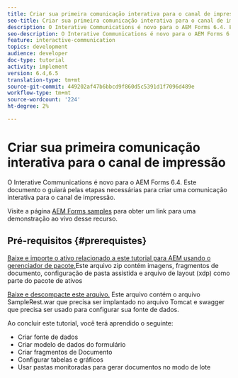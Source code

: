 ```yaml
---
title: Criar sua primeira comunicação interativa para o canal de impressão
seo-title: Criar sua primeira comunicação interativa para o canal de impressão
description: O Interative Communications é novo para o AEM Forms 6.4. Este documento o guiará pelas etapas necessárias para criar uma comunicação interativa para o canal de impressão.
seo-description: O Interative Communications é novo para o AEM Forms 6.4. Este documento o guiará pelas etapas necessárias para criar uma comunicação interativa para o canal de impressão.
feature: interactive-communication
topics: development
audience: developer
doc-type: tutorial
activity: implement
version: 6.4,6.5
translation-type: tm+mt
source-git-commit: 449202af47b6bbcd9f860d5c5391d1f7096d489e
workflow-type: tm+mt
source-wordcount: '224'
ht-degree: 2%

---
```



# Criar sua primeira comunicação interativa para o canal de impressão

O Interative Communications é novo para o AEM Forms 6.4. Este documento o guiará pelas etapas necessárias para criar uma comunicação interativa para o canal de impressão.

Visite a página [AEM Forms samples](https://forms.enablementadobe.com/content/samples/samples.html?query=0) para obter um link para uma demonstração ao vivo desse recurso.

## Pré-requisitos {#prerequistes}

[Baixe e importe o ativo relacionado a este tutorial para AEM usando o gerenciador de pacote.](assets/gettingstartedassets.zip)Este arquivo zip contém imagens, fragmentos de documento, configuração de pasta assistida e arquivo de layout (xdp) como parte do pacote de ativos

[Baixe e descompacte este arquivo.](assets/warfileandswaggerfile.zip) Este arquivo contém o arquivo SampleRest.war que precisa ser implantado no arquivo Tomcat e swagger que precisa ser usado para configurar sua fonte de dados.

Ao concluir este tutorial, você terá aprendido o seguinte:

* Criar fonte de dados
* Criar modelo de dados do formulário
* Criar fragmentos de Documento
* Configurar tabelas e gráficos
* Usar pastas monitoradas para gerar documentos no modo de lote

